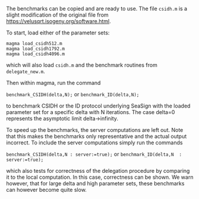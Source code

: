 The benchmarks can be copied and are ready to use. The file `csidh.m` is a slight modification of the original file from https://velusqrt.isogeny.org/software.html.

To start, load either of the parameter sets:

```
magma load_csidh512.m
magma load_csidh1792.m
magma load_csidh4096.m
```

which will also load `csidh.m` and the benchmark routines from `delegate_new.m`.

Then within magma, run the command

``` benchmark_CSIDH(delta,N); ```
or 
``` benchmark_ID(delta,N); ```

to benchmark CSIDH or the ID protocol underlying SeaSign with the loaded parameter set for a specific delta with N iterations. The case delta=0 represents the asymptotic limit delta->infinity.

To speed up the benchmarks, the server computations are left out. Note that this makes the benchmarks only representative and the actual output incorrect. To include the server computations simply run the commands 

``` benchmark_CSIDH(delta,N : server:=true); ```
or 
``` benchmark_ID(delta,N  : server:=true); ```

which also tests for correctness of the delegation procedure by comparing it to the local computation. In this case, correctness can be shown. We warn however, that for large delta and high parameter sets, these benchmarks can however become quite slow.
